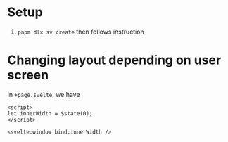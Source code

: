 # Setup

1. `pnpm dlx sv create` then follows instruction

# Changing layout depending on user screen

In `+page.svelte`, we have

```
<script>
let innerWidth = $state(0);
</script>

<svelte:window bind:innerWidth />
```
